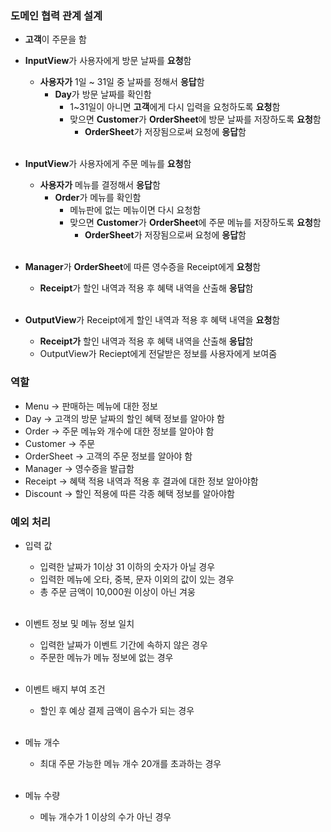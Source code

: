 ### 도메인 협력 관계 설계

- **고객**이 주문을 함

- **InputView**가 사용자에게 방문 날짜를 **요청**함
    - **사용자가** 1일 ~ 31일 중 날짜를 정해서 **응답**함
        - **Day**가 방문 날짜를 확인함
            - 1~31일이 아니면 **고객**에게 다시 입력을 요청하도록 **요청**함
            - 맞으면 **Customer**가 **OrderSheet**에 방문 날짜를 저장하도록 **요청**함
                - **OrderSheet**가 저장됨으로써 요청에 **응답**함<br/><br/>

- **InputView**가 사용자에게 주문 메뉴를 **요청**함
    - **사용자가** 메뉴를 결정해서 **응답**함
        - **Order**가 메뉴를 확인함
            - 메뉴판에 없는 메뉴이면 다시 요청함
            - 맞으면 **Customer**가 **OrderSheet**에 주문 메뉴를 저장하도록 **요청**함
                - **OrderSheet**가 저장됨으로써 요청에 **응답**함<br/><br/>

- **Manager**가 **OrderSheet**에 따른 영수증을 Receipt에게 **요청**함
    - **Receipt**가 할인 내역과 적용 후 혜택 내역을 산출해 **응답**함<br/><br/>

- **OutputView**가 Receipt에게 할인 내역과 적용 후 혜택 내역을 **요청**함
    - **Receipt가** 할인 내역과 적용 후 혜택 내역을 산출해 **응답**함
    - OutputView가 Reciept에게 전달받은 정보를 사용자에게 보여줌 
### 역할

- Menu -> 판매하는 메뉴에 대한 정보
- Day -> 고객의 방문 날짜의 할인 혜택 정보를 알아야 함
- Order -> 주문 메뉴와 개수에 대한 정보를 알아야 함  
- Customer → 주문
- OrderSheet → 고객의 주문 정보를 알아야 함
- Manager → 영수증을 발급함
- Receipt → 혜택 적용 내역과 적용 후 결과에 대한 정보 알아야함
- Discount → 할인 적용에 따른 각종 혜택 정보를 알아야함


### 예외 처리

- 입력 값
    - 입력한 날짜가 1이상 31 이하의 숫자가 아닐 경우
    - 입력한 메뉴에 오타, 중복, 문자 이외의 값이 있는 경우
    - 총 주문 금액이 10,000원 이상이 아닌 겨웅<br/><br/>

- 이벤트 정보 및 메뉴 정보 일치
    - 입력한 날짜가 이벤트 기간에 속하지 않은 경우
    - 주문한 메뉴가 메뉴 정보에 없는 경우<br/><br/>

- 이벤트 배지 부여 조건
    - 할인 후 예상 결제 금액이 음수가 되는 경우<br/><br/>

- 메뉴 개수
    - 최대 주문 가능한 메뉴 개수 20개를 초과하는 경우<br/><br/>

- 메뉴 수량
    - 메뉴 개수가 1 이상의 수가 아닌 경우<br/><br/>